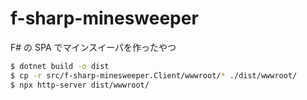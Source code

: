 # f-sharp-minesweeper

F# の SPA でマインスイーパを作ったやつ

```bash
$ dotnet build -o dist
$ cp -r src/f-sharp-minesweeper.Client/wwwroot/* ./dist/wwwroot/
$ npx http-server dist/wwwroot/
```